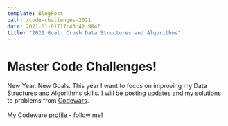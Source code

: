 ```yaml
---
template: BlogPost
path: /code-challenges-2021
date: 2021-01-01T17:43:42.984Z
title: "2021 Goal: Crush Data Structures and Algorithms"
---
```

# Master Code Challenges!

New Year. New Goals. This year I want to focus on improving my Data Structures and Algorithms skills. I will be posting updates and my solutions to problems from [Codewars](https://www.codewars.com/).\
\
My Codeware [profile](https://www.codewars.com/users/joshrutkowski) - follow me!